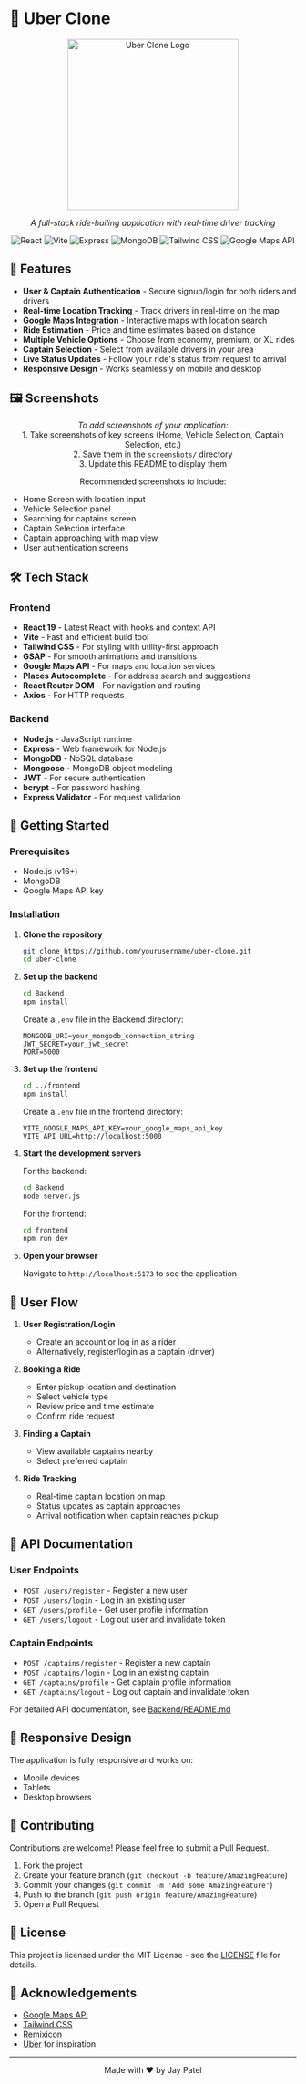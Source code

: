 # 🚗 Uber Clone

<div align="center">
  <img src="https://upload.wikimedia.org/wikipedia/commons/c/cc/Uber_logo_2018.png" alt="Uber Clone Logo" width="300px">
  <p><em>A full-stack ride-hailing application with real-time driver tracking</em></p>
  
  ![React](https://img.shields.io/badge/React-19.0.0-61DAFB?style=flat-square&logo=react)
  ![Vite](https://img.shields.io/badge/Vite-6.2.0-646CFF?style=flat-square&logo=vite)
  ![Express](https://img.shields.io/badge/Express-5.1.0-000000?style=flat-square&logo=express)
  ![MongoDB](https://img.shields.io/badge/MongoDB-8.13.2-47A248?style=flat-square&logo=mongodb)
  ![Tailwind CSS](https://img.shields.io/badge/Tailwind_CSS-4.1.4-06B6D4?style=flat-square&logo=tailwindcss)
  ![Google Maps API](https://img.shields.io/badge/Google_Maps_API-Latest-4285F4?style=flat-square&logo=googlemaps)
</div>

## 📱 Features

- **User & Captain Authentication** - Secure signup/login for both riders and drivers
- **Real-time Location Tracking** - Track drivers in real-time on the map
- **Google Maps Integration** - Interactive maps with location search
- **Ride Estimation** - Price and time estimates based on distance
- **Multiple Vehicle Options** - Choose from economy, premium, or XL rides
- **Captain Selection** - Select from available drivers in your area
- **Live Status Updates** - Follow your ride's status from request to arrival
- **Responsive Design** - Works seamlessly on mobile and desktop

## 🖼️ Screenshots

<div align="center">
  <p>
    <em>To add screenshots of your application:</em><br>
    1. Take screenshots of key screens (Home, Vehicle Selection, Captain Selection, etc.)<br>
    2. Save them in the <code>screenshots/</code> directory<br>
    3. Update this README to display them<br>
  </p>
  
  <p>Recommended screenshots to include:</p>
  <ul align="left">
    <li>Home Screen with location input</li>
    <li>Vehicle Selection panel</li>
    <li>Searching for captains screen</li>
    <li>Captain Selection interface</li>
    <li>Captain approaching with map view</li>
    <li>User authentication screens</li>
  </ul>
</div>

## 🛠️ Tech Stack

### Frontend
- **React 19** - Latest React with hooks and context API
- **Vite** - Fast and efficient build tool
- **Tailwind CSS** - For styling with utility-first approach
- **GSAP** - For smooth animations and transitions
- **Google Maps API** - For maps and location services
- **Places Autocomplete** - For address search and suggestions
- **React Router DOM** - For navigation and routing
- **Axios** - For HTTP requests

### Backend
- **Node.js** - JavaScript runtime
- **Express** - Web framework for Node.js
- **MongoDB** - NoSQL database
- **Mongoose** - MongoDB object modeling
- **JWT** - For secure authentication
- **bcrypt** - For password hashing
- **Express Validator** - For request validation

## 🚀 Getting Started

### Prerequisites
- Node.js (v16+)
- MongoDB
- Google Maps API key

### Installation

1. **Clone the repository**
   ```bash
   git clone https://github.com/yourusername/uber-clone.git
   cd uber-clone
   ```

2. **Set up the backend**
   ```bash
   cd Backend
   npm install
   ```

   Create a `.env` file in the Backend directory:
   ```
   MONGODB_URI=your_mongodb_connection_string
   JWT_SECRET=your_jwt_secret
   PORT=5000
   ```

3. **Set up the frontend**
   ```bash
   cd ../frontend
   npm install
   ```

   Create a `.env` file in the frontend directory:
   ```
   VITE_GOOGLE_MAPS_API_KEY=your_google_maps_api_key
   VITE_API_URL=http://localhost:5000
   ```

4. **Start the development servers**
   
   For the backend:
   ```bash
   cd Backend
   node server.js
   ```

   For the frontend:
   ```bash
   cd frontend
   npm run dev
   ```

5. **Open your browser**
   
   Navigate to `http://localhost:5173` to see the application

## 🌟 User Flow

1. **User Registration/Login**
   - Create an account or log in as a rider
   - Alternatively, register/login as a captain (driver)

2. **Booking a Ride**
   - Enter pickup location and destination
   - Select vehicle type
   - Review price and time estimate
   - Confirm ride request

3. **Finding a Captain**
   - View available captains nearby
   - Select preferred captain

4. **Ride Tracking**
   - Real-time captain location on map
   - Status updates as captain approaches
   - Arrival notification when captain reaches pickup

## 📝 API Documentation

### User Endpoints
- `POST /users/register` - Register a new user
- `POST /users/login` - Log in an existing user
- `GET /users/profile` - Get user profile information
- `GET /users/logout` - Log out user and invalidate token

### Captain Endpoints
- `POST /captains/register` - Register a new captain
- `POST /captains/login` - Log in an existing captain
- `GET /captains/profile` - Get captain profile information
- `GET /captains/logout` - Log out captain and invalidate token

For detailed API documentation, see [Backend/README.md](./Backend/README.md)

## 📱 Responsive Design

The application is fully responsive and works on:
- Mobile devices
- Tablets
- Desktop browsers

## 🤝 Contributing

Contributions are welcome! Please feel free to submit a Pull Request.

1. Fork the project
2. Create your feature branch (`git checkout -b feature/AmazingFeature`)
3. Commit your changes (`git commit -m 'Add some AmazingFeature'`)
4. Push to the branch (`git push origin feature/AmazingFeature`)
5. Open a Pull Request

## 📄 License

This project is licensed under the MIT License - see the [LICENSE](LICENSE) file for details.

## 🙏 Acknowledgements

- [Google Maps API](https://developers.google.com/maps)
- [Tailwind CSS](https://tailwindcss.com/)
- [Remixicon](https://remixicon.com/)
- [Uber](https://uber.com) for inspiration

---

<div align="center">
  <p>Made with ❤️ by Jay Patel</p>
</div> 